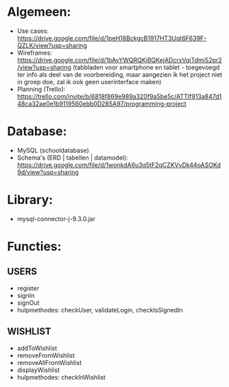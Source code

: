 # Algemeen:
- Use cases: https://drive.google.com/file/d/1peH18BckgcB1917HT3Uqt6F639F-QZLK/view?usp=sharing
- Wireframes: https://drive.google.com/file/d/1bAvYWQRQKjBQKejADcrxVqiTdmiS2pr2/view?usp=sharing (tabbladen voor smartphone en tablet - toegevoegd ter info als deel van de voorbereiding, maar aangezien ik het project niet in groep doe, zal ik ook geen userinterface maken)
- Planning (Trello): https://trello.com/invite/b/6818f869e989a320f9a5be5c/ATTIf913a847d148ca32ae0e1b9119560ebb0D285A97/programming-project

# Database:
- MySQL (schooldatabase)
- Schema's (ERD | tabellen | datamodel): https://drive.google.com/file/d/1wonkdA6u3q5tF2qCZKVvDk44oASOKd9d/view?usp=sharing

# Library:
- mysql-connector-j-9.3.0.jar

# Functies:
## USERS
- register
- signIn
- signOut
- hulpmethodes: checkUser, validateLogin, checkIsSignedIn

## WISHLIST
- addToWishlist
- removeFromWishlist
- removeAllFromWishlist
- displayWishlist
- hulpmethodes: checkInWishlist

